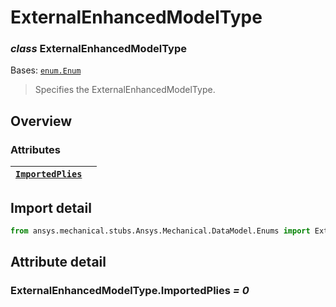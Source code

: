 <a id="externalenhancedmodeltype"></a>

# ExternalEnhancedModelType

<a id="ExternalEnhancedModelType"></a>

### *class* ExternalEnhancedModelType

Bases: [`enum.Enum`](https://docs.python.org/3/library/enum.html#enum.Enum)

> Specifies the ExternalEnhancedModelType.

> <!-- !! processed by numpydoc !! -->

<a id="overview"></a>

## Overview

### Attributes

| [`ImportedPlies`](../../../ACT/Automation/Mechanical/ImportedPlies.md#ImportedPlies)   |    |
|----------------------------------------------------------------------------------------|----|

<a id="import-detail"></a>

## Import detail

```python
from ansys.mechanical.stubs.Ansys.Mechanical.DataModel.Enums import ExternalEnhancedModelType
```

<a id="attribute-detail"></a>

## Attribute detail

<a id="ExternalEnhancedModelType.ImportedPlies"></a>

### ExternalEnhancedModelType.ImportedPlies *= 0*
